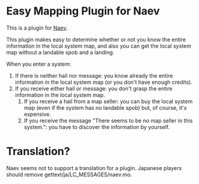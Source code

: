 <!--
This plugin is free software: you can redistribute it and/or modify
it under the terms of the GNU General Public License as published by
the Free Software Foundation, either version 3 of the License, or
(at your option) any later version.

This plugin is distributed in the hope that it will be useful,
but WITHOUT ANY WARRANTY; without even the implied warranty of
MERCHANTABILITY or FITNESS FOR A PARTICULAR PURPOSE.  See the
GNU General Public License for more details.

You should have received a copy of the GNU General Public License
along with this plugin.  If not, see <http://www.gnu.org/licenses/>.

Copyright © 2023 OOTA, Masato
-->

# Easy Mapping Plugin for Naev
This is a plugin for [Naev](https://github.com/naev/naev).

This plugin makes easy to determine whether or not you know the entire information in the local system map, and also you can get the local system map without a landable spob and a landing.

When you enter a system:
1. If there is neither hail nor message: you know already the entire information in the local system map (or you don't have enough credits).
1. If you receive either hail or message: you don't grasp the entire information in the local system map.
	1. If you receive a hail from a map seller: you can buy the local system map (even if the system has no landable spob) but, of course, it's expensive.
	1. If you receive the message "There seems to be no map seller in this system.": you have to discover the information by yourself.

# Translation?
Naev seems not to support a translation for a plugin. Japanese players should remove gettext/ja/LC_MESSAGES/naev.mo.
